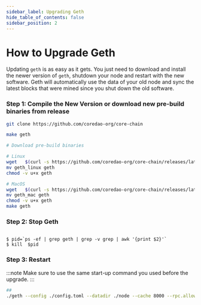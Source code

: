 ```yaml
---
sidebar_label: Upgrading Geth
hide_table_of_contents: false
sidebar_position: 2
---
```


# How to Upgrade Geth

Updating `geth` is as easy as it gets. You just need to download and install the newer version of `geth`, shutdown your node and restart with the new software. Geth will automatically use the data of your old node and sync the latest blocks that were mined since you shut down the old software.

### Step 1: Compile the New Version or download new pre-build binaries from release

```bash
git clone https://github.com/coredao-org/core-chain

make geth
```

```bash
# Download pre-build binaries

# Linux
wget   $(curl -s https://github.com/coredao-org/core-chain/releases/latest |grep browser_ |grep geth_linux |cut -d\" -f4)
mv geth_linux geth
chmod -v u+x geth

# MacOS
wget   $(curl -s https://github.com/coredao-org/core-chain/releases/latest |grep browser_ |grep geth_mac |cut -d\" -f4)
mv geth_mac geth
chmod -v u+x geth
make geth
```


### Step 2: Stop Geth

```

$ pid=`ps -ef | grep geth | grep -v grep | awk '{print $2}'`
$ kill  $pid

```


### Step 3: Restart
:::note
Make sure to use the same start-up command you used before the upgrade. 
:::

```bash
##
./geth --config ./config.toml --datadir ./node --cache 8000 --rpc.allow-unprotected-txs --txlookuplimit 0
```